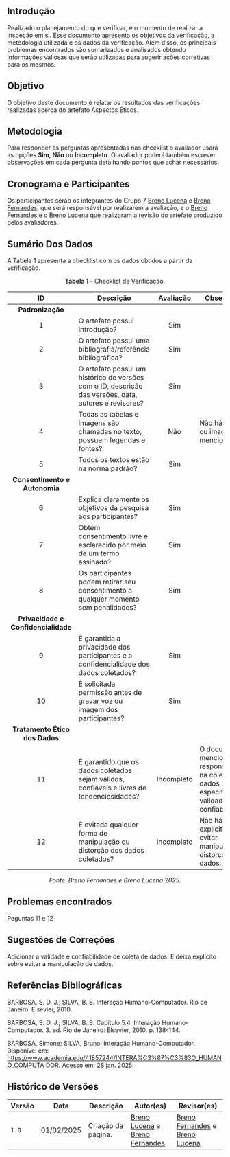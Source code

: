 ## Introdução

Realizado o planejamento do que verificar, é o momento de realizar a inspeção em si. Esse documento apresenta os objetivos da verificação, a metodologia utilizada e os dados da verificação. Além disso, os principais problemas encontrados são sumarizados e analisados obtendo informações valiosas que serão utilizadas para sugerir ações corretivas para os mesmos.

## Objetivo

O objetivo deste documento é relatar os resultados das verificações realizadas acerca do artefato Aspectos Éticos.

## Metodologia

 Para responder às perguntas apresentadas nas checklist o avaliador usará as opções **Sim**, **Não** ou **Incompleto**. O avaliador poderá também escrever observações em cada pergunta detalhando pontos que achar necessários.

## Cronograma e Participantes

Os participantes serão os integrantes do Grupo 7 [Breno Lucena](https://github.com/BrenoLUCO) e [Breno Fernandes](https://github.com/Brenofrds), que será responsável por realizarem a avaliação, e o [Breno Fernandes](https://github.com/Brenofrds) e o [Breno Lucena](https://github.com/BrenoLUCO) que realizaram a revisão do artefato produzido pelos avaliadores.

## Sumário Dos Dados

A Tabela 1 apresenta a checklist com os dados obtidos a partir da verificação.

<center>

**Tabela 1** - Checklist de Verificação.

|   ID   | Descrição                                                                                     | Avaliação  | Observações          |
|:------:|-----------------------------------------------------------------------------------------------|:----------:|-----------------------|
| **Padronização** |                                                                                     |            |                       |
|   1    | O artefato possui introdução?                                                                 |     Sim    |                       |
|   2    | O artefato possui uma bibliografia/referência bibliográfica?                                  |     Sim    |                       |
|   3    | O artefato possui um histórico de versões com o ID, descrição das versões, data, autores e revisores? |     Sim    |                       |
|   4    | Todas as tabelas e imagens são chamadas no texto, possuem legendas e fontes?                  |     Não    | Não há tabelas ou imagens mencionadas. |
|   5    | Todos os textos estão na norma padrão?                                                        |     Sim    |                       |
| **Consentimento e Autonomia** |                                                                  |            |                       |
|   6    | Explica claramente os objetivos da pesquisa aos participantes?                               |     Sim    |                       |
|   7    | Obtém consentimento livre e esclarecido por meio de um termo assinado?                        |     Sim    |  |
|   8    | Os participantes podem retirar seu consentimento a qualquer momento sem penalidades?        |     Sim    |  |
| **Privacidade e Confidencialidade** |                                                             |            |                       |
|   9    | É garantida a privacidade dos participantes e a confidencialidade dos dados coletados?       |     Sim    |  |
|   10   | É solicitada permissão antes de gravar voz ou imagem dos participantes?                      |     Sim    |  |
| **Tratamento Ético dos Dados** |                                                                 |            |                       |
|   11   | É garantido que os dados coletados sejam válidos, confiáveis e livres de tendenciosidades?    | Incompleto | O documento menciona responsabilidade na coleta de dados, mas não especifica validade e confiabilidade. |
|   12   | É evitada qualquer forma de manipulação ou distorção dos dados coletados?                    | Incompleto | Não há menção explícita sobre evitar manipulação ou distorção dos dados. |

_Fonte: Breno Fernandes e Breno Lucena 2025._

</center>


## Problemas encontrados
Peguntas 11 e 12


## Sugestões de Correções

Adicionar a validade e confiabilidade de coleta de dados.
E deixa explícito sobre evitar a manipulação de dados.



## Referências Bibliográficas

BARBOSA, S. D. J.; SILVA, B. S. Interação Humano-Computador. Rio de Janeiro: Elsevier, 2010.

BARBOSA, S. D. J.; SILVA, B. S. Capítulo 5.4. Interação Humano-Computador. 3. ed. Rio de Janeiro: Elsevier, 2010. p. 138-144.

BARBOSA, Simone; SILVA, Bruno. Interação Humano-Computador. Disponível em: 
https://www.academia.edu/41857244/INTERA%C3%87%C3%83O_HUMANO_COMPUTA
 DOR. Acesso em: 28 jan. 2025. 

## Histórico de Versões

| Versão | Data       | Descrição              | Autor(es)                                        | Revisor(es)                                    |
| ------ | ---------- | ---------------------- | ------------------------------------------------ | ---------------------------------------------- |
| `1.0`  | 01/02/2025 | Criação da página.     | [Breno Lucena](https://github.com/BrenoLUCO) e [Breno Fernandes](https://github.com/Brenofrds)     | [Breno Fernandes](https://github.com/Brenofrds) e [Breno Lucena](https://github.com/BrenoLUCO)|